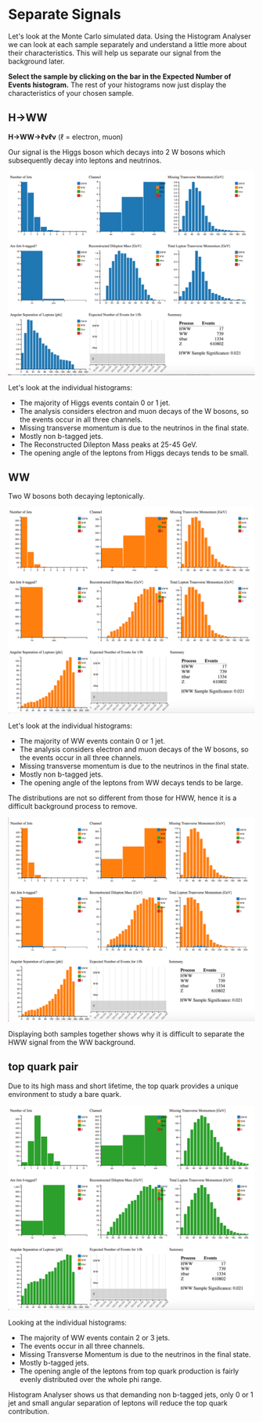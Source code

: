 
# Separate Signals

Let's look at the Monte Carlo simulated data.
Using the Histogram Analyser we can look at each sample separately and understand a little more about their characteristics.  This will help us separate our signal from the background later.

**Select the sample by clicking on the bar in the Expected Number of Events histogram.**  The rest of your histograms now just display the characteristics of your chosen sample.

## H→WW

**H→WW→ℓνℓν** (ℓ = electron, muon)

Our signal is the  Higgs boson which decays into 2 W bosons which subsequently decay into leptons and neutrinos. 

![](pictures/separateSignals/HWW.png)

Let's look at the individual histograms:
* The majority of Higgs events contain 0 or 1 jet.
* The analysis considers electron and muon decays of the W bosons, so the events occur in all three channels.  
* Missing transverse momentum is due to the neutrinos in the final state.  
* Mostly non b-tagged jets.
* The Reconstructed Dilepton Mass peaks at 25-45 GeV.
* The opening angle of the leptons from Higgs decays tends to be small.

## WW

Two W bosons both decaying leptonically.


![](pictures/separateSignals/WW.png)


Let's look at the individual histograms:
* The majority of WW events contain 0 or 1 jet.
* The analysis considers electron and muon decays of the W bosons, so the events occur in all three channels.  
* Missing transverse momentum is due to the neutrinos in the final state.  
* Mostly non b-tagged jets.
* The opening angle of the leptons from WW decays tends to be large.

The distributions are not so different from those for HWW, hence it is a difficult background process to remove.


![](pictures/separateSignals/HWW_WW.png)


Displaying both samples together shows why it is difficult to separate the HWW signal from the WW background.


## top quark pair

Due to its high mass and short lifetime, the top quark provides a unique environment to study a bare quark.

![](pictures/separateSignals/ttbar.png)



Looking at the individual histograms:
* The majority of WW events contain 2 or 3 jets.
* The events occur in all three channels.  
* Missing Transverse Momentum is due to the neutrinos in the final state.  
* Mostly b-tagged jets.  
* The opening angle of the leptons from top quark production is fairly evenly distributed over the whole phi range.

Histogram Analyser shows us that demanding non b-tagged jets, only 0 or 1 jet and small angular separation of leptons will reduce the top quark contribution.